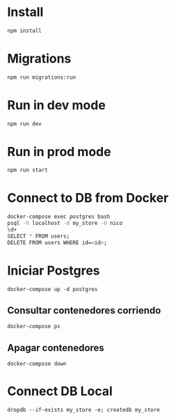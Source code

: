 # Install

```sh
npm install
```


# Migrations

```sh
npm run migrations:run
```

# Run in dev mode

```sh
npm run dev
```

# Run in prod mode

```sh
npm run start
```

# Connect to DB from Docker

```sh
docker-compose exec postgres bash
psql -h localhost -d my_store -U nico
\d+
SELECT * FROM users;
DELETE FROM users WHERE id=<id>;
```

# Iniciar Postgres

    docker-compose up -d postgres

## Consultar contenedores corriendo

    docker-compose ps

## Apagar contenedores

    docker-compose down


# Connect DB Local

    dropdb --if-exists my_store -e; createdb my_store
